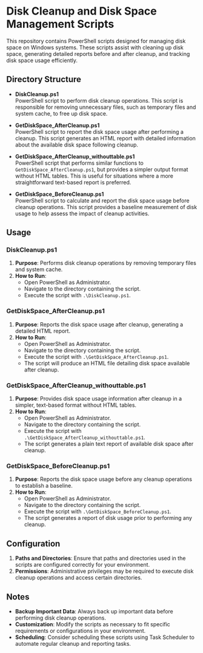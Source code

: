 # Disk Cleanup and Disk Space Management Scripts

This repository contains PowerShell scripts designed for managing disk space on Windows systems. These scripts assist with cleaning up disk space, generating detailed reports before and after cleanup, and tracking disk space usage efficiently.

## Directory Structure

- **DiskCleanup.ps1**  
  PowerShell script to perform disk cleanup operations. This script is responsible for removing unnecessary files, such as temporary files and system cache, to free up disk space.

- **GetDiskSpace_AfterCleanup.ps1**  
  PowerShell script to report the disk space usage after performing a cleanup. This script generates an HTML report with detailed information about the available disk space following cleanup.

- **GetDiskSpace_AfterCleanup_withouttable.ps1**  
  PowerShell script that performs similar functions to `GetDiskSpace_AfterCleanup.ps1`, but provides a simpler output format without HTML tables. This is useful for situations where a more straightforward text-based report is preferred.

- **GetDiskSpace_BeforeCleanup.ps1**  
  PowerShell script to calculate and report the disk space usage before cleanup operations. This script provides a baseline measurement of disk usage to help assess the impact of cleanup activities.

## Usage

### DiskCleanup.ps1

1. **Purpose**: Performs disk cleanup operations by removing temporary files and system cache.
2. **How to Run**:
   - Open PowerShell as Administrator.
   - Navigate to the directory containing the script.
   - Execute the script with `.\DiskCleanup.ps1`.

### GetDiskSpace_AfterCleanup.ps1

1. **Purpose**: Reports the disk space usage after cleanup, generating a detailed HTML report.
2. **How to Run**:
   - Open PowerShell as Administrator.
   - Navigate to the directory containing the script.
   - Execute the script with `.\GetDiskSpace_AfterCleanup.ps1`.
   - The script will produce an HTML file detailing disk space available after cleanup.

### GetDiskSpace_AfterCleanup_withouttable.ps1

1. **Purpose**: Provides disk space usage information after cleanup in a simpler, text-based format without HTML tables.
2. **How to Run**:
   - Open PowerShell as Administrator.
   - Navigate to the directory containing the script.
   - Execute the script with `.\GetDiskSpace_AfterCleanup_withouttable.ps1`.
   - The script generates a plain text report of available disk space after cleanup.

### GetDiskSpace_BeforeCleanup.ps1

1. **Purpose**: Reports the disk space usage before any cleanup operations to establish a baseline.
2. **How to Run**:
   - Open PowerShell as Administrator.
   - Navigate to the directory containing the script.
   - Execute the script with `.\GetDiskSpace_BeforeCleanup.ps1`.
   - The script generates a report of disk usage prior to performing any cleanup.

## Configuration

1. **Paths and Directories**: Ensure that paths and directories used in the scripts are configured correctly for your environment.
2. **Permissions**: Administrative privileges may be required to execute disk cleanup operations and access certain directories.

## Notes

- **Backup Important Data**: Always back up important data before performing disk cleanup operations.
- **Customization**: Modify the scripts as necessary to fit specific requirements or configurations in your environment.
- **Scheduling**: Consider scheduling these scripts using Task Scheduler to automate regular cleanup and reporting tasks.
